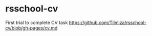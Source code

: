 # rsschool-cv
First trial to complete CV task
https://github.com/Tilmiza/rsschool-cv/blob/gh-pages/cv.md
